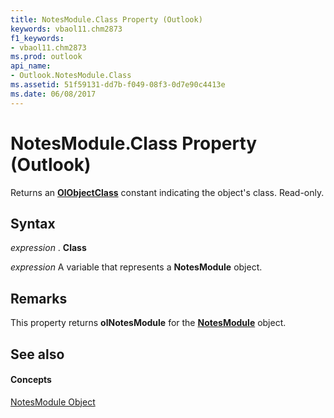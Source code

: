 ```yaml
---
title: NotesModule.Class Property (Outlook)
keywords: vbaol11.chm2873
f1_keywords:
- vbaol11.chm2873
ms.prod: outlook
api_name:
- Outlook.NotesModule.Class
ms.assetid: 51f59131-dd7b-f049-08f3-0d7e90c4413e
ms.date: 06/08/2017
---
```



# NotesModule.Class Property (Outlook)

Returns an  **[OlObjectClass](olobjectclass-enumeration-outlook.md)** constant indicating the object's class. Read-only.


## Syntax

 _expression_ . **Class**

 _expression_ A variable that represents a **NotesModule** object.


## Remarks

This property returns  **olNotesModule** for the **[NotesModule](notesmodule-object-outlook.md)** object.


## See also


#### Concepts


[NotesModule Object](notesmodule-object-outlook.md)

